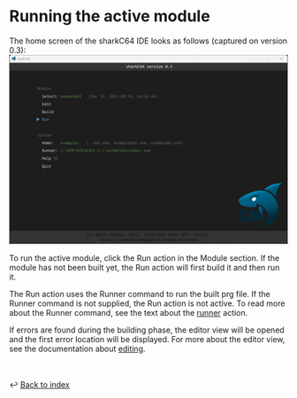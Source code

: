 # Running the active module

The home screen of the sharkC64 IDE looks as follows (captured on version 0.3):
![Selecting active module](../images/running.png)

To run the active module, click the Run action in the Module section.
If the module has not been built yet, the Run action will first build it
and then run it. 

The Run action uses the Runner command to run the built prg file.
If the Runner command is not supplied, the Run action is not active. 
To read more about the Runner command, see the text about the [runner](setting-runner.md)
action.

If errors are found during the building phase, the editor view will be opened
and the first error location will be displayed. For more about the
editor view, see the documentation about [editing](editing.md).

<br /><br />
:leftwards_arrow_with_hook: [Back to index](../index.md)

